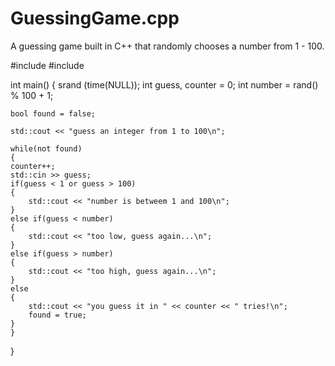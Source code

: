 # GuessingGame.cpp
A guessing game built in C++ that randomly chooses a number from 1 - 100.

#include <iostream>
#include <cstdlib>

int main() 
{
    srand (time(NULL));
    int guess, counter = 0;
    int number = rand() % 100 + 1;
    
    bool found = false;
    
    std::cout << "guess an integer from 1 to 100\n";
    
    while(not found)
    {
    counter++;
    std::cin >> guess;
    if(guess < 1 or guess > 100)
    {
        std::cout << "number is betweem 1 and 100\n";
    }
    else if(guess < number)
    {
        std::cout << "too low, guess again...\n";
    }
    else if(guess > number)
    {
        std::cout << "too high, guess again...\n";
    }
    else
    {
        std::cout << "you guess it in " << counter << " tries!\n";
        found = true;
    }
    }
}
